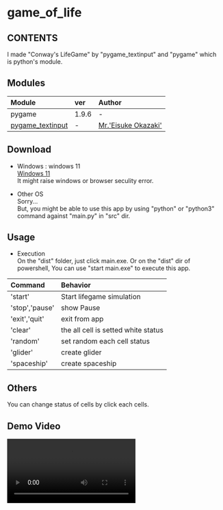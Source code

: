 game_of_life
===

CONTENTS
---

I made "Conway's LifeGame" by "pygame_textinput" and "pygame" which is python's module.

Modules
---

| Module | ver | Author | 
| :---------------- | :---- | :------------------------ |   
| pygame            | 1.9.6 | -                         |
| [pygame_textinput][1]  | -     | [Mr.'Eisuke Okazaki'][2]   |

Download
---

- Windows : windows 11  
    [Windows 11][3]  
    It might raise windows or browser seculity error.

- Other OS  
    Sorry...  
    But, you might be able to use this app by using "python" or "python3" command against "main.py" in "src" dir.

Usage
---

- Execution  
On the "dist" folder, just click main.exe.
Or on the "dist" dir of powershell, You can use "start main.exe" to execute this app.

| Command | Behavior |
| :------------ | :------------------------------------------- |
| 'start' | Start lifegame simulation |
| 'stop','pause'  | show Pause |
| 'exit','quit' | exit from app |
| 'clear'           | the all cell is setted white status |
| 'random'| set random each cell status |
| 'glider' | create glider |
| 'spaceship' | create spaceship |

Others
---
You can change status of cells by click each cells.

Demo Video
---
![demoVideo](https://github.com/yoshiyuki-140/game_of_life/blob/main/docs/demo.mp4)  

[1]:https://github.com/DYGV/pygame_textinput
[2]:https://github.com/DYGV
[3]:https://github.com/yoshiyuki-140/game_of_life/releases
